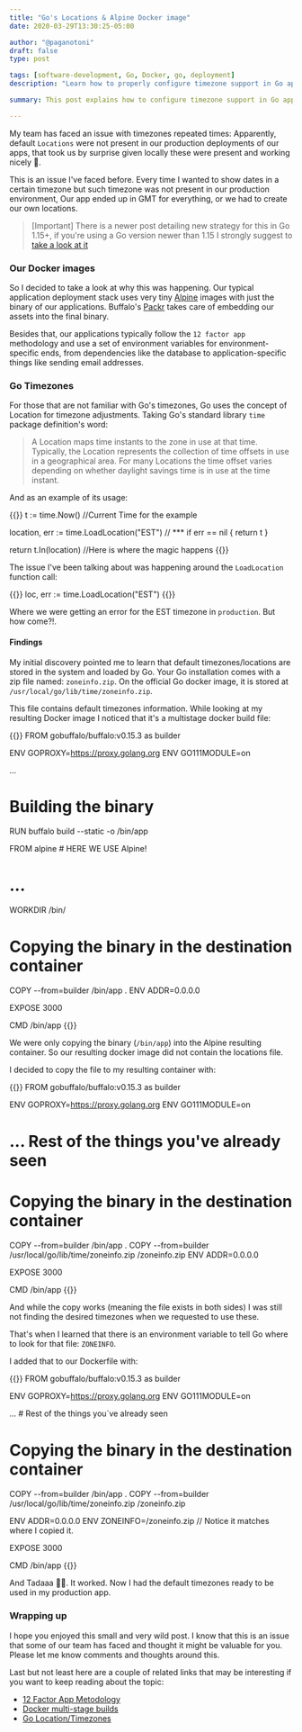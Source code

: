 ```yaml
---
title: "Go's Locations & Alpine Docker image"
date: 2020-03-29T13:30:25-05:00

author: "@paganotoni"
draft: false
type: post

tags: [software-development, Go, Docker, go, deployment]
description: "Learn how to properly configure timezone support in Go applications running on Alpine Docker images. Guide to including localization files for accurate time handling using Go's time package in containerized apps."

summary: This post explains how to configure timezone support in Go applications running on Alpine Docker images. It covers copying the zoneinfo.zip file and setting the ZONEINFO environment variable. Learn to ensure accurate time handling in containerized Go apps.

---
```


My team has faced an issue with timezones repeated times: Apparently, default `Locations` were not present in our production deployments of our apps, that took us by surprise given locally these were present and working nicely 🤔.

This is an issue I've faced before. Every time I wanted to show dates in a certain timezone but such timezone was not present in our production environment, Our app ended up in GMT for everything, or we had to create our own locations.
<!-- more -->

> [Important] There is a newer post detailing new strategy for this in Go 1.15+, if you're using a Go version newer than 1.15 I strongly suggest to [take a look at it](/blog/posts/timezonedata-go115-7c2a25e7-dbdd-4b6b-8092-51cc2d0241ce/)

### Our Docker images

So I decided to take a look at why this was happening. Our typical application deployment stack uses very tiny [Alpine](https://hub.docker.com/_/alpine) images with just the binary of our applications. Buffalo's [Packr](https://github.com/gobuffalo/packr) takes care of embedding our assets into the final binary.

Besides that, our applications typically follow the `12 factor app` methodology and use a set of environment variables for environment-specific ends, from dependencies like the database to application-specific things like sending email addresses.

### Go Timezones

For those that are not familiar with Go's timezones, Go uses the concept of Location for timezone adjustments. Taking Go's standard library `time` package definition's word:

> A Location maps time instants to the zone in use at that time. Typically, the Location represents the collection of time offsets in use in a geographical area. For many Locations the time offset varies depending on whether daylight savings time is in use at the time instant.

And as an example of its usage:

{{<copyable-code language="go">}}
t := time.Now() //Current Time for the example

location, err := time.LoadLocation("EST") // ***
if err == nil {
   return t
}

return t.In(location) //Here is where the magic happens
{{</copyable-code>}}

The issue I've been talking about was happening around the `LoadLocation` function call:

{{<copyable-code language="go">}}
loc, err := time.LoadLocation("EST")
{{</copyable-code>}}

Where we were getting an error for the EST timezone in `production`. But how come?!.

#### Findings

My initial discovery pointed me to learn that default timezones/locations are stored in the system and loaded by Go. Your Go installation comes with a zip file named: `zoneinfo.zip`. On the official Go docker image, it is stored at `/usr/local/go/lib/time/zoneinfo.zip`.

This file contains default timezones information. While looking at my resulting Docker image I noticed that it's a multistage docker build file:

{{<copyable-code language="dockerfile">}}
FROM gobuffalo/buffalo:v0.15.3 as builder

ENV GOPROXY=https://proxy.golang.org
ENV GO111MODULE=on

...

# Building the binary
RUN buffalo build --static -o /bin/app

FROM alpine # HERE WE USE Alpine!
# ...
WORKDIR /bin/

# Copying the binary in the destination container
COPY --from=builder /bin/app .
ENV ADDR=0.0.0.0

EXPOSE 3000

CMD /bin/app
{{</copyable-code>}}

We were only copying the binary (`/bin/app`) into the Alpine resulting container. So our resulting docker image did not contain the locations file.

I decided to copy the file to my resulting container with:

{{<copyable-code language="dockerfile">}}
FROM gobuffalo/buffalo:v0.15.3 as builder

ENV GOPROXY=https://proxy.golang.org
ENV GO111MODULE=on

# ...  Rest of the things you've already seen

# Copying the binary in the destination container
COPY --from=builder /bin/app .
COPY --from=builder /usr/local/go/lib/time/zoneinfo.zip /zoneinfo.zip
ENV ADDR=0.0.0.0

EXPOSE 3000

CMD /bin/app
{{</copyable-code>}}

And while the copy works (meaning the file exists in both sides) I was still not finding the desired timezones when we requested to use these.

That's when I learned that there is an environment variable to tell Go where to look for that file: `ZONEINFO`.

I added that to our Dockerfile with:

{{<copyable-code language="dockerfile">}}
FROM gobuffalo/buffalo:v0.15.3 as builder

ENV GOPROXY=https://proxy.golang.org
ENV GO111MODULE=on

... # Rest of the things you`ve already seen

# Copying the binary in the destination container
COPY --from=builder /bin/app .
COPY --from=builder /usr/local/go/lib/time/zoneinfo.zip /zoneinfo.zip

ENV ADDR=0.0.0.0
ENV ZONEINFO=/zoneinfo.zip // Notice it matches where I copied it.

EXPOSE 3000

CMD /bin/app
{{</copyable-code>}}

And Tadaaa 🎉🎉. It worked. Now I had the default timezones ready to be used in my production app.

### Wrapping up

I hope you enjoyed this small and very wild post. I know that this is an issue that some of our team has faced and thought it might be valuable for you. Please let me know comments and thoughts around this.

Last but not least here are a couple of related links that may be interesting if you want to keep reading about the topic:

- [12 Factor App Metodology](https://12factor.net/)
- [Docker multi-stage builds](https://docs.docker.com/develop/develop-images/multistage-build/)
- [Go Location/Timezones](https://golang.org/pkg/time/#Location)
